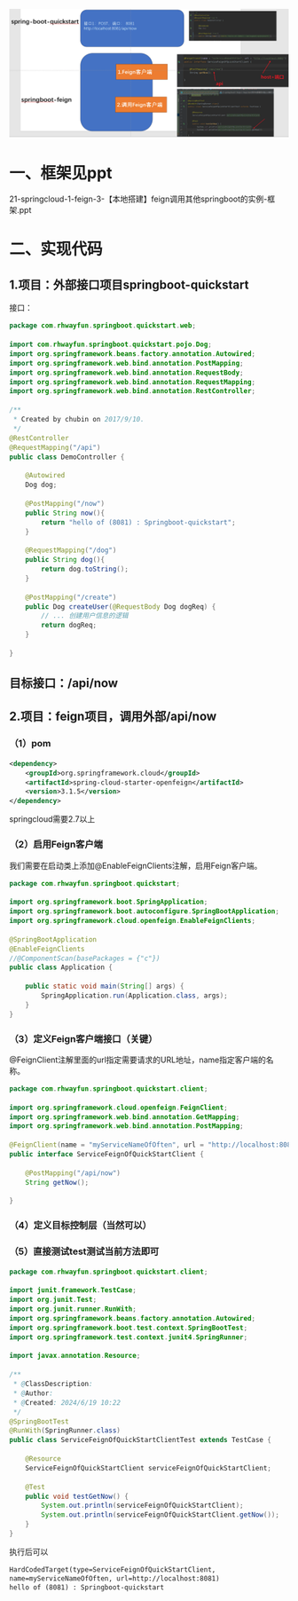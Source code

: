 ![image-20240619112154449](21-springcloud-1-feign-3-【本地搭建】feign调用其他springboot的实例.assets/image-20240619112154449.png)

# 一、框架见ppt

21-springcloud-1-feign-3-【本地搭建】feign调用其他springboot的实例-框架.ppt



# 二、实现代码

## 1.项目：外部接口项目springboot-quickstart

接口：

```java
package com.rhwayfun.springboot.quickstart.web;

import com.rhwayfun.springboot.quickstart.pojo.Dog;
import org.springframework.beans.factory.annotation.Autowired;
import org.springframework.web.bind.annotation.PostMapping;
import org.springframework.web.bind.annotation.RequestBody;
import org.springframework.web.bind.annotation.RequestMapping;
import org.springframework.web.bind.annotation.RestController;

/**
 * Created by chubin on 2017/9/10.
 */
@RestController
@RequestMapping("/api")
public class DemoController {

    @Autowired
    Dog dog;

    @PostMapping("/now")
    public String now(){
        return "hello of (8081) : Springboot-quickstart";
    }

    @RequestMapping("/dog")
    public String dog(){
        return dog.toString();
    }

    @PostMapping("/create")
    public Dog createUser(@RequestBody Dog dogReq) {
        // ... 创建用户信息的逻辑
        return dogReq;
    }

}

```

## 目标接口：/api/now



## 2.项目：feign项目，调用外部/api/now

### （1）pom

```xml
<dependency>
    <groupId>org.springframework.cloud</groupId>
    <artifactId>spring-cloud-starter-openfeign</artifactId>
    <version>3.1.5</version>
</dependency>
```

springcloud需要2.7以上



### （2）启用Feign客户端

我们需要在启动类上添加@EnableFeignClients注解，启用Feign客户端。

```java
package com.rhwayfun.springboot.quickstart;

import org.springframework.boot.SpringApplication;
import org.springframework.boot.autoconfigure.SpringBootApplication;
import org.springframework.cloud.openfeign.EnableFeignClients;

@SpringBootApplication
@EnableFeignClients
//@ComponentScan(basePackages = {"c"})
public class Application {

	public static void main(String[] args) {
		SpringApplication.run(Application.class, args);
	}
}

```

### 

### （3）定义Feign客户端接口（关键）

@FeignClient注解里面的url指定需要请求的URL地址，name指定客户端的名称。

```java
package com.rhwayfun.springboot.quickstart.client;

import org.springframework.cloud.openfeign.FeignClient;
import org.springframework.web.bind.annotation.GetMapping;
import org.springframework.web.bind.annotation.PostMapping;

@FeignClient(name = "myServiceNameOfOften", url = "http://localhost:8081")
public interface ServiceFeignOfQuickStartClient {

    @PostMapping("/api/now")
    String getNow();

}
```





### （4）定义目标控制层（当然可以）



### （5）直接测试test测试当前方法即可

```java
package com.rhwayfun.springboot.quickstart.client;

import junit.framework.TestCase;
import org.junit.Test;
import org.junit.runner.RunWith;
import org.springframework.beans.factory.annotation.Autowired;
import org.springframework.boot.test.context.SpringBootTest;
import org.springframework.test.context.junit4.SpringRunner;

import javax.annotation.Resource;

/**
 * @ClassDescription:
 * @Author:
 * @Created: 2024/6/19 10:22
 */
@SpringBootTest
@RunWith(SpringRunner.class)
public class ServiceFeignOfQuickStartClientTest extends TestCase {

    @Resource
    ServiceFeignOfQuickStartClient serviceFeignOfQuickStartClient;

    @Test
    public void testGetNow() {
        System.out.println(serviceFeignOfQuickStartClient);
        System.out.println(serviceFeignOfQuickStartClient.getNow());
    }
}
```

执行后可以

```
HardCodedTarget(type=ServiceFeignOfQuickStartClient, name=myServiceNameOfOften, url=http://localhost:8081)
hello of (8081) : Springboot-quickstart


```

